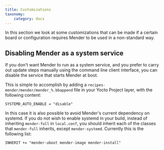 ```yaml
---
title: Customizations
taxonomy:
    category: docs
---
```


In this section we look at some customizations that can be made if a certain board or configuration requires Mender to be used in a non-standard way.

## Disabling Mender as a system service

If you don't want Mender to run as a system service, and you prefer to carry out update steps manually using the command line client interface, you can disable the service that starts Mender at boot.

This is simple to accomplish by adding a `recipes-mender/mender/mender_%.bbappend` file in your Yocto Project layer, with the following content:

```
SYSTEMD_AUTO_ENABLE = "disable"
```

In this case it is also possible to avoid Mender's current dependency on systemd. If you do not wish to enable systemd in your build, instead of inheriting `mender-full` in `local.conf`, you should inherit each of the classes that `mender-full` inherits, except `mender-systemd`. Currently this is the following list:

```
INHERIT += "mender-uboot mender-image mender-install"
```
